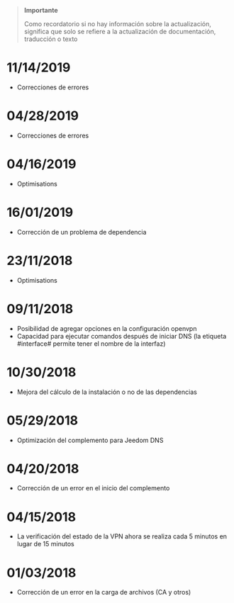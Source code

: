 >**Importante**
>
>Como recordatorio si no hay información sobre la actualización, significa que solo se refiere a la actualización de documentación, traducción o texto

# 11/14/2019

- Correcciones de errores

# 04/28/2019

- Correcciones de errores

# 04/16/2019

- Optimisations

# 16/01/2019

- Corrección de un problema de dependencia

# 23/11/2018

- Optimisations

# 09/11/2018

- Posibilidad de agregar opciones en la configuración openvpn
- Capacidad para ejecutar comandos después de iniciar DNS (la etiqueta #interface# permite tener el nombre de la interfaz)

# 10/30/2018

- Mejora del cálculo de la instalación o no de las dependencias

# 05/29/2018

- Optimización del complemento para Jeedom DNS

# 04/20/2018

- Corrección de un error en el inicio del complemento

# 04/15/2018

- La verificación del estado de la VPN ahora se realiza cada 5 minutos en lugar de 15 minutos

# 01/03/2018

-	Corrección de un error en la carga de archivos (CA y otros)

